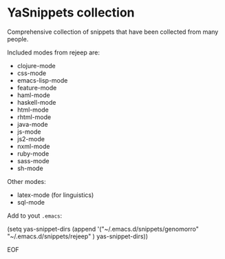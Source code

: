 # YaSnippets collection

Comprehensive collection of snippets that have been collected from
many people.

Included modes from rejeep are:

* clojure-mode
* css-mode
* emacs-lisp-mode
* feature-mode
* haml-mode
* haskell-mode
* html-mode
* rhtml-mode
* java-mode
* js-mode
* js2-mode
* nxml-mode
* ruby-mode
* sass-mode
* sh-mode

Other modes:

* latex-mode (for linguistics)
* sql-mode

Add to yout `.emacs`: 

(setq yas-snippet-dirs
     (append '("~/.emacs.d/snippets/genomorro"
     	       "~/.emacs.d/snippets/rejeep"
		) yas-snippet-dirs))

EOF
